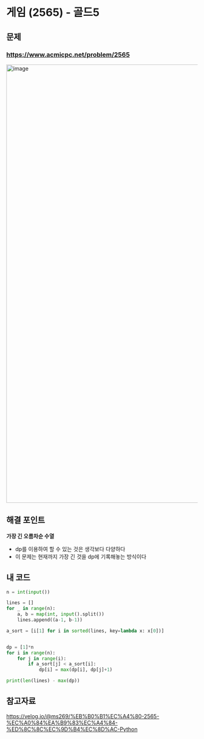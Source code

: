 # 게임 (2565) - 골드5

## 문제 
### https://www.acmicpc.net/problem/2565
<img width="1153" alt="image" src="https://user-images.githubusercontent.com/72330884/212454536-e485f99d-346c-4d85-b6e3-003e1baa8ee4.png">

## 해결 포인트
**가장 긴 오름차순 수열**
- dp를 이용하여 할 수 있는 것은 생각보다 다양하다
- 이 문제는 현재까지 가장 긴 것을 dp에 기록해놓는 방식이다

## 내 코드
```python
n = int(input())

lines = []
for _ in range(n):
    a, b = map(int, input().split())
    lines.append((a-1, b-1))

a_sort = [i[1] for i in sorted(lines, key=lambda x: x[0])]


dp = [1]*n
for i in range(n):
    for j in range(i):
        if a_sort[j] < a_sort[i]:
            dp[i] = max(dp[i], dp[j]+1)

print(len(lines) - max(dp))

```

## 참고자료   
https://velog.io/@ms269/%EB%B0%B1%EC%A4%80-2565-%EC%A0%84%EA%B9%83%EC%A4%84-%ED%8C%8C%EC%9D%B4%EC%8D%AC-Python

